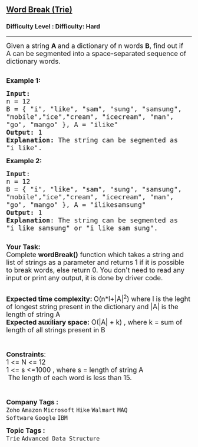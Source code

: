 <h2><a href="https://www.geeksforgeeks.org/problems/word-break-trie--141631/1?itm_source=geeksforgeeks&itm_medium=Article&itm_cam">Word Break (Trie)</a></h2><h3>Difficulty Level : Difficulty: Hard</h3><hr><div class="problems_problem_content__Xm_eO"><p><span style="font-size:18px">Given a string <strong>A </strong>and a dictionary of n words <strong>B</strong>, find out if A&nbsp;can be segmented into a space-separated sequence of dictionary words.&nbsp;</span></p>

<p><br>
<span style="font-size:18px"><strong>Example 1:</strong></span></p>

<pre><span style="font-size:18px"><strong>Input:</strong>
n = 12
B = { "i", "like", "sam", "sung", "samsung",
"mobile","ice","cream", "icecream", "man",
"go", "mango" }, A = "ilike"
<strong>Output:</strong> 1
<strong>Explanation: </strong>The string can be segmented as
"i like".</span></pre>

<p><span style="font-size:18px"><strong>Example 2:</strong></span></p>

<pre><span style="font-size:18px"><strong>Input</strong>: </span>
<span style="font-size:18px">n = 12 </span>
<span style="font-size:18px">B = { "i", "like", "sam", "sung", "samsung",
"mobile","ice","cream", "icecream", "man", 
"go", "mango" }, A = "ilikesamsung" </span>
<span style="font-size:18px"><strong>Output:</strong> 1</span>
<span style="font-size:18px"><strong>Explanation</strong>: The string can be segmented as 
"i like samsung" or "i like sam sung".</span>

</pre>

<p><span style="font-size:18px"><strong>Your Task:</strong><br>
Complete&nbsp;<strong>wordBreak()</strong>&nbsp;function which takes a string and list of strings as a parameter&nbsp;and returns 1 if it is possible to break words, else return&nbsp;0. You don't need to read any input or print any output, it is done by driver code.</span></p>

<p><br>
<span style="font-size:18px"><strong>Expected time complexity:&nbsp;</strong>O(n*l+|A|<sup>2</sup>) where l is the leght of longest string present in the dictionary and |A| is the length of&nbsp;string A</span><br>
<span style="font-size:18px"><strong>Expected auxiliary space:</strong>&nbsp;O(|A| + k) , where k = sum of length of all strings present in B</span></p>

<p>&nbsp;</p>

<p><span style="font-size:18px"><strong>Constraints</strong>:<br>
1 &lt;= N &lt;= 12<br>
1 &lt;= s &lt;=1000 , where s =&nbsp;length of string A<br>
&nbsp;The length of each word is less than 15.</span></p>

<p>&nbsp;</p>
</div><p><span style=font-size:18px><strong>Company Tags : </strong><br><code>Zoho</code>&nbsp;<code>Amazon</code>&nbsp;<code>Microsoft</code>&nbsp;<code>Hike</code>&nbsp;<code>Walmart</code>&nbsp;<code>MAQ Software</code>&nbsp;<code>Google</code>&nbsp;<code>IBM</code>&nbsp;<br><p><span style=font-size:18px><strong>Topic Tags : </strong><br><code>Trie</code>&nbsp;<code>Advanced Data Structure</code>&nbsp;